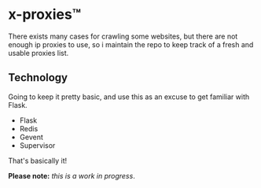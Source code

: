 # x-proxies™

There exists many cases for crawling some websites, but there are not enough ip proxies to use, so i maintain the repo to keep track of a fresh and usable proxies list.

## Technology

Going to keep it pretty basic, and use this as an excuse to get familiar with Flask. 

- Flask
- Redis
- Gevent
- Supervisor

That's basically it!

**Please note:** *this is a work in progress*.

